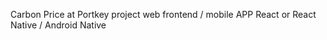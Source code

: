 Carbon Price at Portkey project
web frontend / mobile APP
React or React Native / Android Native
<!---
carbon-portkey/carbon-portkey is a ✨ special ✨ repository because its `README.md` (this file) appears on your GitHub profile.
You can click the Preview link to take a look at your changes.
--->
